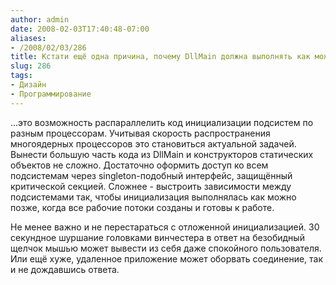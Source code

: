 ```yaml
---
author: admin
date: 2008-02-03T17:40:48-07:00
aliases:
- /2008/02/03/286
title: Кстати ещё одна причина, почему DllMain должна выполнять как можно меньше работы...
slug: 286
tags:
- Дизайн
- Программирование
---
```


...это возможность распараллелить код инициализации подсистем по разным процессорам. Учитывая скорость распространения многоядерных процессоров это становиться актуальной задачей. Вынести большую часть кода из DllMain и конструкторов статических объектов не сложно. Достаточно оформить доступ ко всем подсистемам через singleton-подобный интерфейс, защищённый критической секцией. Сложнее - выстроить зависимости между подсистемами так, чтобы инициализация выполнялась как можно позже, когда все рабочие потоки созданы и готовы к работе. 

Не менее важно и не перестараться с отложенной инициализацией. 30 секундное шуршание головками винчестера в ответ на безобидный щелчок мышью может вывести из себя даже спокойного пользователя. Или ещё хуже, удаленное приложение может оборвать соединение, так и не дождавшись ответа.

